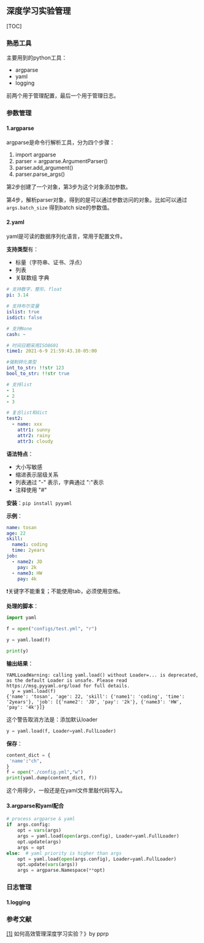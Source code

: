 ## 深度学习实验管理

[TOC]



### 熟悉工具

主要用到的python工具：

- argparse
- yaml
- logging

前两个用于管理配置，最后一个用于管理日志。



### 参数管理

#### 1.argparse

argparse是命令行解析工具，分为四个步骤：

1. import argparse
2. parser = argparse.ArgumentParser()
3. parser.add_argument()
4. parser.parse_args()

第2步创建了一个对象，第3步为这个对象添加参数。

第4步，解析parser对象，得到的是可以通过参数访问的对象。比如可以通过`args.batch_size` 得到batch size的参数值。



#### 2.yaml

yaml是可读的数据序列化语言，常用于配置文件。

**支持类型**有：

- 标量（字符串、证书、浮点）
- 列表
- 关联数组 字典

```yaml
# 支持数字，整形、float
pi: 3.14 

# 支持布尔变量
islist: true
isdict: false

# 支持None 
cash: ~

# 时间日期采用ISO8601
time1: 2021-6-9 21:59:43.10-05:00

#强制转化类型
int_to_str: !!str 123
bool_to_str: !!str true

# 支持list
- 1
- 2
- 3

# 复合list和dict
test2:
  - name: xxx
    attr1: sunny
    attr2: rainy
    attr3: cloudy
```

**语法特点**：

- 大小写敏感
- 缩进表示层级关系
- 列表通过 "-" 表示，字典通过 ":"表示
- 注释使用 "#"

**安装**：`pip install pyyaml`

**示例**：

```yaml
name: tosan
age: 22
skill:
  name1: coding
  time: 2years
job:
  - name2: JD
    pay: 2k
  - name3: HW
    pay: 4k
```

:heavy_exclamation_mark:关键字不能重复；不能使用tab，必须使用空格。

**处理的脚本**：

```python
import yaml 

f = open("configs/test.yml", "r")

y = yaml.load(f)

print(y)
```

**输出结果**：

```shell
YAMLLoadWarning: calling yaml.load() without Loader=... is deprecated, as the default Loader is unsafe. Please read https://msg.pyyaml.org/load for full details.
  y = yaml.load(f)
{'name': 'tosan', 'age': 22, 'skill': {'name1': 'coding', 'time': '2years'}, 'job': [{'name2': 'JD', 'pay': '2k'}, {'name3': 'HW', 'pay': '4k'}]}
```

这个警告取消方法是：添加默认loader

```python
y = yaml.load(f, Loader=yaml.FullLoader)
```

**保存**：

```python
content_dict = {
 'name':"ch",
}
f = open("./config.yml","w")
print(yaml.dump(content_dict, f))
```

这个用得少，一般还是在yaml文件里敲代码写入。



#### 3.argparse和yaml配合

```python
# process argparse & yaml
if  args.config:
    opt = vars(args)
    args = yaml.load(open(args.config), Loader=yaml.FullLoader)
    opt.update(args)
    args = opt
else:  # yaml priority is higher than args
    opt = yaml.load(open(args.config), Loader=yaml.FullLoader)
    opt.update(vars(args))
    args = argparse.Namespace(**opt)
```



### 日志管理

#### 1.logging



### 参考文献

[[1]](https://zhuanlan.zhihu.com/p/379464474) 如何高效管理深度学习实验？》by pprp